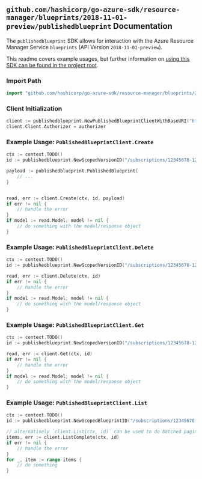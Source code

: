 
## `github.com/hashicorp/go-azure-sdk/resource-manager/blueprints/2018-11-01-preview/publishedblueprint` Documentation

The `publishedblueprint` SDK allows for interaction with the Azure Resource Manager Service `blueprints` (API Version `2018-11-01-preview`).

This readme covers example usages, but further information on [using this SDK can be found in the project root](https://github.com/hashicorp/go-azure-sdk/tree/main/docs).

### Import Path

```go
import "github.com/hashicorp/go-azure-sdk/resource-manager/blueprints/2018-11-01-preview/publishedblueprint"
```


### Client Initialization

```go
client := publishedblueprint.NewPublishedBlueprintClientWithBaseURI("https://management.azure.com")
client.Client.Authorizer = authorizer
```


### Example Usage: `PublishedBlueprintClient.Create`

```go
ctx := context.TODO()
id := publishedblueprint.NewScopedVersionID("/subscriptions/12345678-1234-9876-4563-123456789012/resourceGroups/some-resource-group", "blueprintValue", "versionIdValue")

payload := publishedblueprint.PublishedBlueprint{
	// ...
}


read, err := client.Create(ctx, id, payload)
if err != nil {
	// handle the error
}
if model := read.Model; model != nil {
	// do something with the model/response object
}
```


### Example Usage: `PublishedBlueprintClient.Delete`

```go
ctx := context.TODO()
id := publishedblueprint.NewScopedVersionID("/subscriptions/12345678-1234-9876-4563-123456789012/resourceGroups/some-resource-group", "blueprintValue", "versionIdValue")

read, err := client.Delete(ctx, id)
if err != nil {
	// handle the error
}
if model := read.Model; model != nil {
	// do something with the model/response object
}
```


### Example Usage: `PublishedBlueprintClient.Get`

```go
ctx := context.TODO()
id := publishedblueprint.NewScopedVersionID("/subscriptions/12345678-1234-9876-4563-123456789012/resourceGroups/some-resource-group", "blueprintValue", "versionIdValue")

read, err := client.Get(ctx, id)
if err != nil {
	// handle the error
}
if model := read.Model; model != nil {
	// do something with the model/response object
}
```


### Example Usage: `PublishedBlueprintClient.List`

```go
ctx := context.TODO()
id := publishedblueprint.NewScopedBlueprintID("/subscriptions/12345678-1234-9876-4563-123456789012/resourceGroups/some-resource-group", "blueprintValue")

// alternatively `client.List(ctx, id)` can be used to do batched pagination
items, err := client.ListComplete(ctx, id)
if err != nil {
	// handle the error
}
for _, item := range items {
	// do something
}
```
